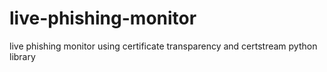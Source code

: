 # live-phishing-monitor
live phishing monitor using certificate transparency and certstream python library
